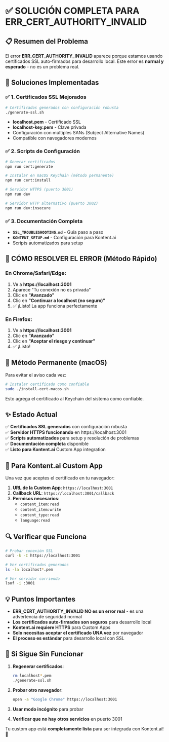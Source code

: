 # ✅ SOLUCIÓN COMPLETA PARA ERR_CERT_AUTHORITY_INVALID

## 📋 Resumen del Problema
El error **ERR_CERT_AUTHORITY_INVALID** aparece porque estamos usando certificados SSL auto-firmados para desarrollo local. Este error es **normal y esperado** - no es un problema real.

## 🎯 Soluciones Implementadas

### ✅ 1. Certificados SSL Mejorados
```bash
# Certificados generados con configuración robusta
./generate-ssl.sh
```
- **localhost.pem** - Certificado SSL
- **localhost-key.pem** - Clave privada
- Configuración con múltiples SANs (Subject Alternative Names)
- Compatible con navegadores modernos

### ✅ 2. Scripts de Configuración
```bash
# Generar certificados
npm run cert:generate

# Instalar en macOS Keychain (método permanente)
npm run cert:install  

# Servidor HTTPS (puerto 3001)
npm run dev

# Servidor HTTP alternativo (puerto 3002)
npm run dev:insecure
```

### ✅ 3. Documentación Completa
- **`SSL_TROUBLESHOOTING.md`** - Guía paso a paso
- **`KONTENT_SETUP.md`** - Configuración para Kontent.ai
- Scripts automatizados para setup

## 🚀 CÓMO RESOLVER EL ERROR (Método Rápido)

### En Chrome/Safari/Edge:
1. Ve a **https://localhost:3001**
2. Aparece "Tu conexión no es privada"
3. Clic en **"Avanzado"**
4. Clic en **"Continuar a localhost (no seguro)"**
5. ✅ ¡Listo! La app funciona perfectamente

### En Firefox:
1. Ve a **https://localhost:3001** 
2. Clic en **"Avanzado"**
3. Clic en **"Aceptar el riesgo y continuar"**
4. ✅ ¡Listo!

## 🔐 Método Permanente (macOS)

Para evitar el aviso cada vez:
```bash
# Instalar certificado como confiable
sudo ./install-cert-macos.sh
```

Esto agrega el certificado al Keychain del sistema como confiable.

## ✨ Estado Actual

✅ **Certificados SSL generados** con configuración robusta  
✅ **Servidor HTTPS funcionando** en https://localhost:3001  
✅ **Scripts automatizados** para setup y resolución de problemas  
✅ **Documentación completa** disponible  
✅ **Listo para Kontent.ai** Custom App integration  

## 🎯 Para Kontent.ai Custom App

Una vez que aceptes el certificado en tu navegador:

1. **URL de la Custom App**: `https://localhost:3001`
2. **Callback URL**: `https://localhost:3001/callback`  
3. **Permisos necesarios**:
   - `content_item:read`
   - `content_item:write` 
   - `content_type:read`
   - `language:read`

## 🔍 Verificar que Funciona

```bash
# Probar conexión SSL
curl -k -I https://localhost:3001

# Ver certificados generados
ls -la localhost*.pem

# Ver servidor corriendo
lsof -i :3001
```

## 💡 Puntos Importantes

- **ERR_CERT_AUTHORITY_INVALID NO es un error real** - es una advertencia de seguridad normal
- **Los certificados auto-firmados son seguros** para desarrollo local
- **Kontent.ai requiere HTTPS** para Custom Apps
- **Solo necesitas aceptar el certificado UNA vez** por navegador
- **El proceso es estándar** para desarrollo local con SSL

## 🚨 Si Sigue Sin Funcionar

1. **Regenerar certificados**:
   ```bash
   rm localhost*.pem
   ./generate-ssl.sh
   ```

2. **Probar otro navegador**:
   ```bash
   open -a "Google Chrome" https://localhost:3001
   ```

3. **Usar modo incógnito** para probar

4. **Verificar que no hay otros servicios** en puerto 3001

Tu custom app está **completamente lista** para ser integrada con Kontent.ai! 🎉